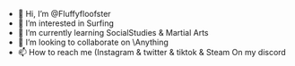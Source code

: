 - 👋 Hi, I’m @Fluffyfloofster
- 👀 I’m interested in Surfing
- 🌱 I’m currently learning SocialStudies & Martial Arts
- 💞️ I’m looking to collaborate on \Anything
- 📫 How to reach me (Instagram & twitter & tiktok & Steam On my discord

<!---
Fluffyfloofster/Fluffyfloofster is a ✨ special ✨ repository because its `README.md` (this file) appears on your GitHub profile.
You can click the Preview link to take a look at your changes.
--->
